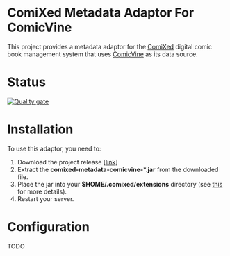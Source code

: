 # ComiXed Metadata Adaptor For ComicVine

This project provides a metadata adaptor for the [ComiXed](http://www.comixedproject.org)
digital comic book management system that uses [ComicVine](http://www.comicvine.com) as
its data source.

# Status

[![Quality gate](https://sonarcloud.io/api/project_badges/quality_gate?project=comixed_comixed-metadata-comicvine)](https://sonarcloud.io/dashboard?id=comixed_comixed-metadata-comicvine)


# Installation

To use this adaptor, you need to:

1. Download the project release [[link](http://github.com/comixed/comixed-metadata-comicvine/release)]
1. Extract the **comixed-metadata-comicvine-*.jar** from the downloaded file.
1. Place the jar into your **$HOME/.comixed/extensions** directory (see [this](https://github.com/comixed/comixed/blob/main/QUICKSTART.md#adding-extensions-and-plugins) for more details).
1. Restart your server.

# Configuration

TODO
